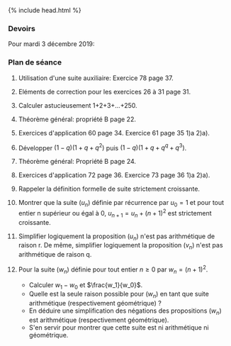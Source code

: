 {% include head.html %}

### Devoirs

Pour mardi 3 décembre 2019:

### Plan de séance

1. Utilisation d'une suite auxiliaire: Exercice 78 page 37.

1. Eléments de correction pour les exercices 26 à 31 page 31.

1. Calculer astucieusement 1+2+3+...+250.

1. Théorème général: propriété B page 22.

1. Exercices d'application 60 page 34. Exercice 61 page 35 1)a 2)a).

1. Développer $(1-q)(1+q+q^2)$ puis $(1-q)(1+q+q^q+q^3)$.

1. Théorème général: Propriété B page 24.

1. Exercices d'application 72 page 36. Exercice 73 page 36 1)a 2)a).

1. Rappeler la définition formelle de suite strictement croissante.

1. Montrer que la suite $(u_n)$ définie par récurrence par $u_0=1$ et pour tout entier n supérieur ou égal à 0, $u_{n+1}= u_n+(n+1)^2$ est strictement croissante.

1. Simplifier logiquement la proposition $(u_n)$ n'est pas arithmétique de raison r. De même, simplifier logiquement la proposition $(v_n)$ n'est pas arithmétique de raison q.

1. Pour la suite $(w_n)$ définie pour tout entier $n \geq 0$ par $w_n=(n+1)^2$. 
   * Calculer $w_1-w_0$ et $\frac{w_1}{w_0}$.
   * Quelle est la seule raison possible pour $(w_n)$ en tant que suite arithmétique (respectivement géométrique) ?
   * En déduire une simplification des négations des propositions $(w_n)$ est arithmétique (respectivement géométrique).
   * S'en servir pour montrer que cette suite est ni arithmétique ni géométrique.
